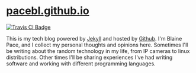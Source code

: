 # [pacebl.github.io](http://pacebl.github.io/)

[![Travis CI Badge][travisbadge]][travis]

This is my tech blog powered by [Jekyll][jek] and hosted by [Github][gh]. I'm
Blaine Pace, and I collect my personal thoughts and opinions here. Sometimes
I'll be writing about the random technology in my life, from IP cameras to linux
distributions. Other times I'll be sharing experiences I've had writing software
and working with different programming languages.

[jek]: http://www.jekyllrb.com/
[gh]:  http://www.github.com/
[travisbadge]: https://travis-ci.org/pacebl/pacebl.github.io.svg?branch=master
[travis]: https://travis-ci.org/pacebl/pacebl.github.io
